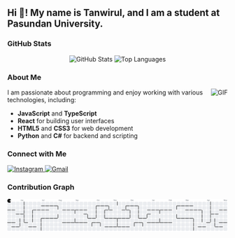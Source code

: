<h2 align="left">Hi 👋! My name is Tanwirul, and I am a student at Pasundan University.</h2>

### GitHub Stats

<div align="center">
    <img src="https://github-readme-stats.vercel.app/api?username=tanwirul890&hide_title=false&hide_rank=false&show_icons=true&include_all_commits=true&count_private=true&disable_animations=false&theme=dracula&locale=en&hide_border=false" height="150" alt="GitHub Stats" />
    <img src="https://github-readme-stats.vercel.app/api/top-langs?username=tanwirul890&locale=en&hide_title=false&layout=compact&card_width=320&langs_count=5&theme=dracula&hide_border=false" height="150" alt="Top Languages" />
</div>

### About Me

<img align="right" height="150" src="https://media4.giphy.com/media/v1.Y2lkPTc5MGI3NjExbDkzd3BvbW1kYWc5OXFnNG1mNWNkYngwMXZnb2xwdjRyb3Q5eDk0aiZlcD12MV9pbnRlcm5hbF9naWZfYnlfaWQmY3Q9Zw/26gsjCZpPolPr3sBy/giphy.gif" alt="GIF" />

I am passionate about programming and enjoy working with various technologies, including:

- **JavaScript** and **TypeScript**
- **React** for building user interfaces
- **HTML5** and **CSS3** for web development
- **Python** and **C#** for backend and scripting


### Connect with Me

<div align="left">
    <a href="https://instagram.com" target="_blank">
        <img src="https://img.shields.io/static/v1?message=Instagram&logo=instagram&label=&color=E4405F&logoColor=white&labelColor=&style=for-the-badge" height="35" alt="Instagram" />
    </a>
    <a href="mailto:your-email@gmail.com" target="_blank">
        <img src="https://img.shields.io/static/v1?message=Gmail&logo=gmail&label=&color=D14836&logoColor=white&labelColor=&style=for-the-badge" height="35" alt="Gmail" />
    </a>
</div>

### Contribution Graph

<picture>
    <source media="(prefers-color-scheme: dark)" srcset="https://raw.githubusercontent.com/tanwirul890/tanwirul890/output/pacman-contribution-graph-dark.svg">
    <source media="(prefers-color-scheme: light)" srcset="https://raw.githubusercontent.com/tanwirul890/tanwirul890/output/pacman-contribution-graph.svg">
    <img alt="Pacman Contribution Graph" src="https://raw.githubusercontent.com/tanwirul890/tanwirul890/output/pacman-contribution-graph.svg">
</picture>